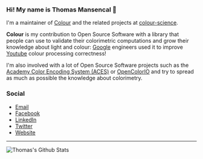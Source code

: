 ### Hi! My name is Thomas Mansencal 👋

I'm a maintainer of [Colour](https://github.com/colour-science/colour) and the related projects at [colour-science](https://github.com/colour-science).

**Colour** is my contribution to Open Source Software with a library that people can use to validate their colorimetric computations and grow their knowledge about light and colour: [Google](https://www.google.com/) engineers used it to improve [Youtube](https://www.youtube.com/) colour processing correctness!

I'm also involved with a lot of Open Source Software projects such as the [Academy Color Encoding System (ACES)](https://www.oscars.org/science-technology/sci-tech-projects/aces) or [OpenColorIO](https://opencolorio.org/) and try to spread as much as possible the knowledge about colorimetry.

### Social

- [Email](mailto:thomas.mansencal@gmail.com)
- [Facebook](https://www.facebook.com/thomas.mansencal)
- [LinkedIn](https://www.linkedin.com/in/thomasmansencal/)
- [Twitter](https://twitter.com/ThomasMansencal)
- [Website](http://www.thomasmansencal.com/)

---

![Thomas's Github Stats](https://github-readme-stats.vercel.app/api?username=KelSolaar&include_all_commits=true&show_icons=true&theme=dark)
